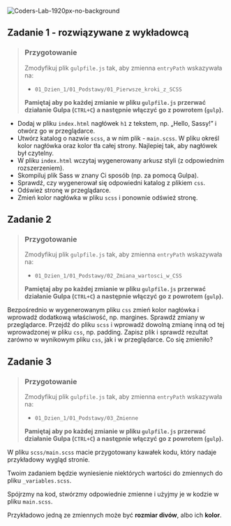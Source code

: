 ![Coders-Lab-1920px-no-background](https://user-images.githubusercontent.com/30623667/104709387-2b7ac180-571f-11eb-9b94-517aa6d501c9.png)



## Zadanie 1 - rozwiązywane z wykładowcą

> ### Przygotowanie
> Zmodyfikuj plik `gulpfile.js` tak, aby zmienna `entryPath` wskazywała na:
> -  `01_Dzien_1/01_Podstawy/01_Pierwsze_kroki_z_SCSS`
>
> **Pamiętaj aby po każdej zmianie w pliku `gulpfile.js` przerwać działanie Gulpa (`CTRL+C`) a następnie włączyć go z powrotem (`gulp`).**

* Dodaj w pliku `index.html` nagłówek `h1` z tekstem, np.  „Hello, Sassy!” i otwórz go w przeglądarce.
* Utwórz katalog o nazwie `scss`, a w nim plik - `main.scss`. W pliku określ kolor nagłówka oraz kolor tła całej strony. Najlepiej tak, aby nagłówek był czytelny.
* W pliku `index.html` wczytaj wygenerowany arkusz styli (z odpowiednim rozszerzeniem).
* Skompiluj plik Sass w znany Ci sposób (np. za pomocą Gulpa).
* Sprawdź, czy wygenerował się odpowiedni katalog z plikiem `css`.
* Odśwież stronę w przeglądarce.
* Zmień kolor nagłówka w pliku `scss` i ponownie odśwież stronę.



## Zadanie 2

> ### Przygotowanie
> Zmodyfikuj plik `gulpfile.js` tak, aby zmienna `entryPath` wskazywała na:
> -  `01_Dzien_1/01_Podstawy/02_Zmiana_wartosci_w_CSS`
>
> **Pamiętaj aby po każdej zmianie w pliku `gulpfile.js` przerwać działanie Gulpa (`CTRL+C`) a następnie włączyć go z powrotem (`gulp`).**

Bezpośrednio w wygenerowanym pliku `css` zmień kolor nagłówka i wprowadź dodatkową właściwość, np. margines. Sprawdź zmiany w przeglądarce. Przejdź do pliku `scss` i wprowadź dowolną zmianę inną od tej wprowadzonej w pliku `css`, np. padding. Zapisz plik i sprawdź rezultat zarówno w wynikowym pliku `css`, jak i w przeglądarce. Co się zmieniło?



## Zadanie 3

> ### Przygotowanie
> Zmodyfikuj plik `gulpfile.js` tak, aby zmienna `entryPath` wskazywała na:
> -  `01_Dzien_1/01_Podstawy/03_Zmienne`
>
> **Pamiętaj aby po każdej zmianie w pliku `gulpfile.js` przerwać działanie Gulpa (`CTRL+C`) a następnie włączyć go z powrotem (`gulp`).**

W pliku `scss/main.scss` macie przygotowany kawałek kodu, który nadaje przykładowy wygląd stronie.

Twoim zadaniem będzie wyniesienie niektórych wartości do zmiennych do pliku `_variables.scss`.

Spójrzmy na kod, stwórzmy odpowiednie zmienne i użyjmy je w kodzie w pliku `main.scss`.

Przykładowo jedną ze zmiennych może być **rozmiar divów**, albo ich **kolor**.
